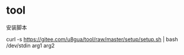# tool

安装脚本

curl -s https://gitee.com/u8gua/tool/raw/master/setup/setup.sh | bash /dev/stdin arg1 arg2

